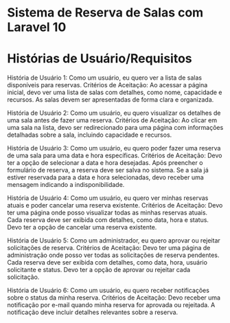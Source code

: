# Sistema de Reserva de Salas com Laravel 10


# Histórias de Usuário/Requisitos

História de Usuário 1: Como um usuário, eu quero ver a lista de salas disponíveis para reservas.
Critérios de Aceitação:
Ao acessar a página inicial, devo ver uma lista de salas com detalhes, como nome, capacidade e recursos.
As salas devem ser apresentadas de forma clara e organizada.

História de Usuário 2: Como um usuário, eu quero visualizar os detalhes de uma sala antes de fazer uma reserva.
Critérios de Aceitação:
Ao clicar em uma sala na lista, devo ser redirecionado para uma página com informações detalhadas sobre a sala, incluindo capacidade e recursos.

História de Usuário 3: Como um usuário, eu quero poder fazer uma reserva de uma sala para uma data e hora específicas.
Critérios de Aceitação:
Devo ter a opção de selecionar a data e hora desejadas.
Após preencher o formulário de reserva, a reserva deve ser salva no sistema.
Se a sala já estiver reservada para a data e hora selecionadas, devo receber uma mensagem indicando a indisponibilidade.

História de Usuário 4: Como um usuário, eu quero ver minhas reservas atuais e poder cancelar uma reserva existente.
Critérios de Aceitação:
Devo ter uma página onde posso visualizar todas as minhas reservas atuais.
Cada reserva deve ser exibida com detalhes, como data, hora e status.
Devo ter a opção de cancelar uma reserva existente.

História de Usuário 5: Como um administrador, eu quero aprovar ou rejeitar solicitações de reserva.
Critérios de Aceitação:
Devo ter uma página de administração onde posso ver todas as solicitações de reserva pendentes.
Cada reserva deve ser exibida com detalhes, como data, hora, usuário solicitante e status.
Devo ter a opção de aprovar ou rejeitar cada solicitação.

História de Usuário 6: Como um usuário, eu quero receber notificações sobre o status da minha reserva.
Critérios de Aceitação:
Devo receber uma notificação por e-mail quando minha reserva for aprovada ou rejeitada.
A notificação deve incluir detalhes relevantes sobre a reserva.
